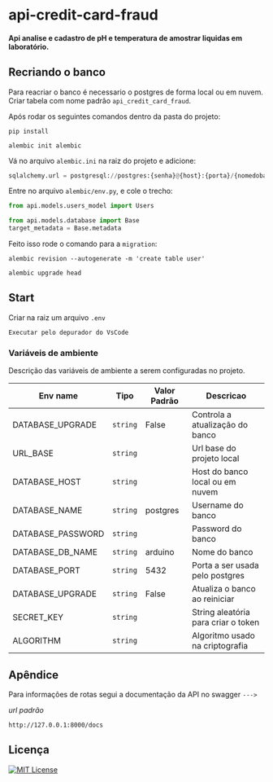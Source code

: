 # api-credit-card-fraud
#### Api analise e cadastro de pH e temperatura de amostrar liquidas em laboratório.

## Recriando o banco
Para reacriar o banco é necessario o postgres de forma local ou em nuvem. Criar tabela com nome padrão `api_credit_card_fraud`.

Após rodar os seguintes comandos dentro da pasta do projeto:

```
pip install
```
```
alembic init alembic
```

Vá no arquivo `alembic.ini` na raiz do projeto e adicione:
```python
sqlalchemy.url = postgresql://postgres:{senha}@{host}:{porta}/{nomedobanco}
```

Entre no arquivo `alembic/env.py`, e cole o trecho:
```python
from api.models.users_model import Users

from api.models.database import Base
target_metadata = Base.metadata
```

Feito isso rode o comando para a `migration`:
```
alembic revision --autogenerate -m 'create table user'
```
```
alembic upgrade head
```

## Start
Criar na raiz um arquivo `.env`

```
Executar pelo depurador do VsCode
```

### Variáveis de ambiente

Descrição das variáveis de ambiente a serem configuradas no projeto.

|Env name         |Tipo    |Valor Padrão |Descricao                          |
|-----------------|--------|-------------|-----------------------------------|
|DATABASE_UPGRADE |`string`|False        |Controla a atualização do banco    |
|URL_BASE         |`string`|             |Url base do projeto local          |
|DATABASE_HOST    |`string`|             |Host do banco local ou em nuvem    |
|DATABASE_NAME    |`string`|postgres     |Username do banco                  |
|DATABASE_PASSWORD|`string`|             |Password do banco                  |
|DATABASE_DB_NAME |`string`|arduino      |Nome do banco                      |
|DATABASE_PORT    |`string`|5432         |Porta a ser usada pelo postgres    |
|DATABASE_UPGRADE |`string`|False        |Atualiza o banco ao reiniciar      |
|SECRET_KEY       |`string`|             |String aleatória para criar o token|
|ALGORITHM        |`string`|             |Algoritmo usado na criptografia    |

## Apêndice
Para informações de rotas segui a documentação da API no swagger ``--->``

*url padrão*
```
http://127.0.0.1:8000/docs
```

## Licença

[![MIT License](https://img.shields.io/badge/License-MIT-green.svg)](https://choosealicense.com/licenses/mit/)